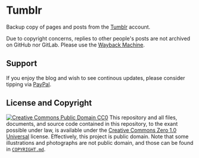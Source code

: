 # Tumblr
 Backup copy of pages and posts from the [Tumblr](https://rikaklassen.tumblr.com/) account. 

Due to copyright concerns, replies to other people's posts are not archived on GitHub nor GitLab. Please use the [Wayback Machine](https://web.archive.org/web/*/https://rikaklassen.tumblr.com/*).
## Support
If you enjoy the blog and wish to see continous updates, please consider tipping via [PayPal](https://paypal.me/bglamours).
## License and Copyright
[![Creative Commons Public Domain CC0](https://licensebuttons.net/p/zero/1.0/80x15.png)](http://creativecommons.org/publicdomain/zero/1.0/)
This repository and all files, documents, and source code contained in this repository, to the exant possible under law, is available under the [Creative Commons Zero 1.0 Universal](http://creativecommons.org/publicdomain/zero/1.0/) license. Effectively, this project is public domain. Note that some illustrations and photographs are not public domain, and those can be found in [`COPYRIGHT.md`](./COPYRIGHT.md).
